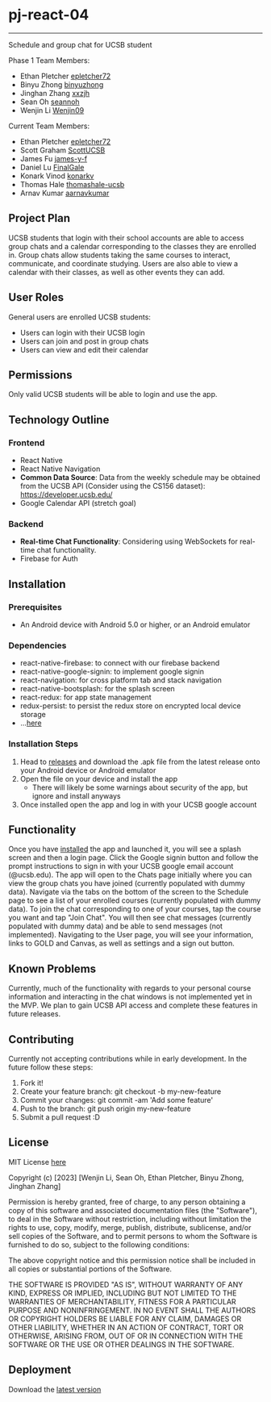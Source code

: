 # pj-react-04

-----
Schedule and group chat for UCSB student

Phase 1 Team Members:

* Ethan Pletcher
  [epletcher72](<https://github.com/epletcher72>)
* Binyu Zhong
  [binyuzhong](<https://github.com/binyuzhong>)
* Jinghan Zhang
  [xxzjh](<https://github.com/xxzjh>)
* Sean Oh
  [seannoh](<https://github.com/seannoh>)
* Wenjin Li
  [Wenjin09](<https://github.com/Wenjin09>)

Current Team Members:

* Ethan Pletcher
  [epletcher72](<https://github.com/epletcher72>)
* Scott Graham
  [ScottUCSB](<https://github.com/ScottUCSB>)
* James Fu
  [james-y-f](<https://github.com/james-y-f>)
* Daniel Lu
  [FinalGale](<https://github.com/FinalGale>)
* Konark Vinod
  [konarkv](<https://github.com/konarkv>)
* Thomas Hale
  [thomashale-ucsb](<https://github.com/thomashale-ucsb>)
* Arnav Kumar
  [aarnavkumar](<https://github.com/aarnavkumar>)

## Project Plan

UCSB students that login with their school accounts are able to access group chats and a calendar corresponding to the classes they are enrolled in. Group chats allow students taking the same courses to interact, communicate, and coordinate studying. Users are also able to view a calendar with their classes, as well as other events they can add.

## User Roles

General users are enrolled UCSB students:

* Users can login with their UCSB login
* Users can join and post in group chats
* Users can view and edit their calendar

## Permissions

Only valid UCSB students will be able to login and use the app.

## Technology Outline

### Frontend

* React Native
* React Native Navigation
* **Common Data Source**: Data from the weekly schedule may be obtained from the UCSB API (Consider using the CS156 dataset): <https://developer.ucsb.edu/>
* Google Calendar API (stretch goal)

### Backend

* **Real-time Chat Functionality**: Considering using WebSockets for real-time chat functionality.
* Firebase for Auth

## Installation

### Prerequisites

* An Android device with Android 5.0 or higher, or an Android emulator

### Dependencies

* react-native-firebase: to connect with our firebase backend
* react-native-google-signin: to implement google signin
* react-navigation: for cross platform tab and stack navigation
* react-native-bootsplash: for the splash screen
* react-redux: for app state management
* redux-persist: to persist the redux store on encrypted local device storage
* ...[here](/blob/main/package.json)

### Installation Steps

1. Head to [releases](/releases/tag/FEEDBACK) and download the .apk file from the latest release onto your Android device or Android emulator
2. Open the file on your device and install the app
    * There will likely be some warnings about security of the app, but ignore and install anyways
3. Once installed open the app and log in with your UCSB google account

## Functionality

Once you have [installed](/blob/main/README.md#installation) the app and launched it, you will see a splash screen and then a login page. Click the Google signin button and follow the prompt instructions to sign in with your UCSB google email account (@ucsb.edu). The app will open to the Chats page initially where you can view the group chats you have joined (currently populated with dummy data). Navigate via the tabs on the bottom of the screen to the Schedule page to see a list of your enrolled courses (currently populated with dummy data). To join the chat corresponding to one of your courses, tap the course you want and tap "Join Chat". You will then see chat messages (currently populated with dummy data) and be able to send messages (not implemented). Navigating to the User page, you will see your information, links to GOLD and Canvas, as well as settings and a sign out button.

## Known Problems

Currently, much of the functionality with regards to your personal course information and interacting in the chat windows is not implemented yet in the MVP. We plan to gain UCSB API access and complete these features in future releases.

## Contributing

Currently not accepting contributions while in early development. In the future follow these steps:

1. Fork it!
2. Create your feature branch: git checkout -b my-new-feature
3. Commit your changes: git commit -am 'Add some feature'
4. Push to the branch: git push origin my-new-feature
5. Submit a pull request :D

## License

MIT License [here](/blob/main/LICENSE.md)

Copyright (c) [2023] [Wenjin Li, Sean Oh, Ethan Pletcher, Binyu Zhong, Jinghan Zhang]

Permission is hereby granted, free of charge, to any person obtaining a copy
of this software and associated documentation files (the "Software"), to deal
in the Software without restriction, including without limitation the rights
to use, copy, modify, merge, publish, distribute, sublicense, and/or sell
copies of the Software, and to permit persons to whom the Software is
furnished to do so, subject to the following conditions:

The above copyright notice and this permission notice shall be included in all
copies or substantial portions of the Software.

THE SOFTWARE IS PROVIDED "AS IS", WITHOUT WARRANTY OF ANY KIND, EXPRESS OR
IMPLIED, INCLUDING BUT NOT LIMITED TO THE WARRANTIES OF MERCHANTABILITY,
FITNESS FOR A PARTICULAR PURPOSE AND NONINFRINGEMENT. IN NO EVENT SHALL THE
AUTHORS OR COPYRIGHT HOLDERS BE LIABLE FOR ANY CLAIM, DAMAGES OR OTHER
LIABILITY, WHETHER IN AN ACTION OF CONTRACT, TORT OR OTHERWISE, ARISING FROM,
OUT OF OR IN CONNECTION WITH THE SOFTWARE OR THE USE OR OTHER DEALINGS IN THE
SOFTWARE.

## Deployment

Download the [latest version](https://github.com/ucsb-cs184-f23/pj-react-04/releases/tag/v2.0.0)
